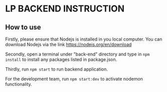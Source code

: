 # LP BACKEND INSTRUCTION

## How to use

Firstly, please ensure that Nodejs is installed in you local computer. You can download Nodejs via the link https://nodejs.org/en/download

Secondly, open a terminal under "back-end" directory and type in `npm install` to install any packages listed in package.json.

Thirdly, run `npm start` to run backend application.

For the development team, run `npm start:dev` to activate nodemon functionality.
